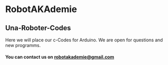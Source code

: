 # RobotAKAdemie
## Una-Roboter-Codes
Here we will place our c-Codes for Arduino.
We are open for questions and new programms.
#### You can contact us on robotakademie@gmail.com
